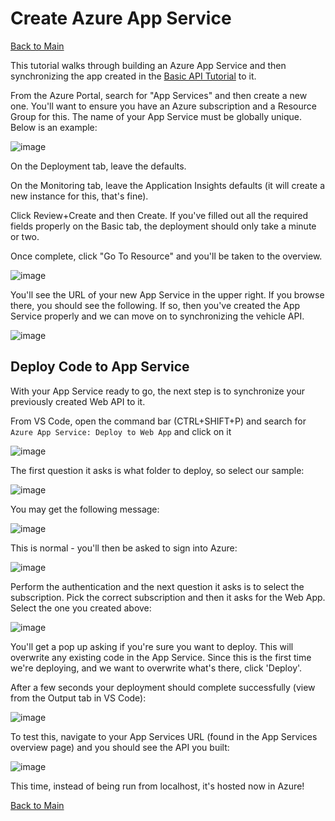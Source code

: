 # Create Azure App Service
[Back to Main](README.md)

This tutorial walks through building an Azure App Service and then synchronizing the app created in the [Basic API Tutorial](BuildAPI.md) to it.

From the Azure Portal, search for "App Services" and then create a new one.  You'll want to ensure you have an Azure subscription and a Resource Group for this.
The name of your App Service must be globally unique.  Below is an example:

![image](https://user-images.githubusercontent.com/16612216/148632536-85676ab4-6881-44dc-a967-10ebc203c0ab.png)

On the Deployment tab, leave the defaults.

On the Monitoring tab, leave the Application Insights defaults (it will create a new instance for this, that's fine).

Click Review+Create and then Create.  If you've filled out all the required fields properly on the Basic tab, the deployment should only take a minute or two.

Once complete, click "Go To Resource" and you'll be taken to the overview.

![image](https://user-images.githubusercontent.com/16612216/148632592-12183dd2-01dc-4e30-bf6e-a12caaa4c7ef.png)

You'll see the URL of your new App Service in the upper right.  If you browse there, you should see the following.  If so, then you've created
the App Service properly and we can move on to synchronizing the vehicle API.

![image](https://user-images.githubusercontent.com/16612216/148632611-baa1047f-4039-4eb0-a147-c12f7e4e0a7f.png)


## Deploy Code to App Service

With your App Service ready to go, the next step is to synchronize your previously created Web API to it.

From VS Code, open the command bar (CTRL+SHIFT+P) and search for `Azure App Service: Deploy to Web App` and click on it

![image](https://user-images.githubusercontent.com/16612216/148632672-635e5ef2-d5c6-4a24-b5ea-cc7ffb2b2059.png)

The first question it asks is what folder to deploy, so select our sample:

![image](https://user-images.githubusercontent.com/16612216/148632686-78268453-d2af-4f7b-a1aa-db0fde036dc7.png)

You may get the following message:

![image](https://user-images.githubusercontent.com/16612216/148632697-5310eacd-3559-4a13-9b50-16f56f908813.png)

This is normal - you'll then be asked to sign into Azure:

![image](https://user-images.githubusercontent.com/16612216/148632702-ba590fdd-eb0a-457c-8c97-086e4fc63932.png)

Perform the authentication and the next question it asks is to select the subscription.  Pick the correct subscription and then
it asks for the Web App.  Select the one you created above:

![image](https://user-images.githubusercontent.com/16612216/148632760-fd7effa8-7034-46b2-9216-eb11465ca546.png)

You'll get a pop up asking if you're sure you want to deploy.  This will overwrite any existing code in the App Service.
Since this is the first time we're deploying, and we want to overwrite what's there, click 'Deploy'.

After a few seconds your deployment should complete successfully (view from the Output tab in VS Code):

![image](https://user-images.githubusercontent.com/16612216/148632809-17533a4f-1935-44eb-ae00-9d4c843ceb19.png)

To test this, navigate to your App Services URL (found in the App Services overview page) and you should see the API you built:

![image](https://user-images.githubusercontent.com/16612216/148632839-584ef904-50cb-4da0-b74c-f39c5fbb1490.png)

This time, instead of being run from localhost, it's hosted now in Azure!

[Back to Main](README.md)

